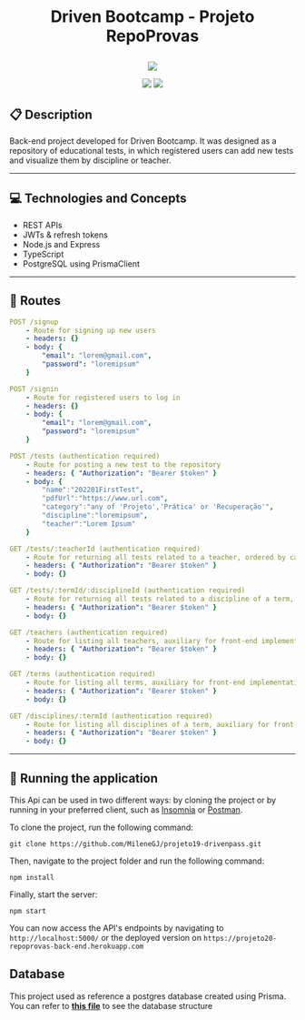 # <p align = "center"> Driven Bootcamp - Projeto RepoProvas </p>

<p align="center">
   <img src="https://user-images.githubusercontent.com/72531277/178094665-f46c6a55-c821-42a0-bb9c-d5dd5f2d69fa.png"/>
</p>

<p align = "center">
   <img src="https://img.shields.io/badge/author-Milene_Jannetti-4dae71?style=flat-square" />
   <img src="https://img.shields.io/github/languages/count/Milene_Jannetti/RepoProvas?color=4dae71&style=flat-square" />
</p>


##  :clipboard: Description

Back-end project developed for Driven Bootcamp. It was designed as a repository of educational tests, in which registered users can add new tests and visualize them by discipline or teacher.

***

## :computer:	 Technologies and Concepts

- REST APIs
- JWTs & refresh tokens
- Node.js and Express
- TypeScript
- PostgreSQL using PrismaClient

***

## :rocket: Routes

```yml
POST /signup
    - Route for signing up new users
    - headers: {}
    - body: {
        "email": "lorem@gmail.com",
        "password": "loremipsum"
    }
```
    
```yml 
POST /signin
    - Route for registered users to log in
    - headers: {}
    - body: {
        "email": "lorem@gmail.com",
        "password": "loremipsum"
    }
```
    
```yml 
POST /tests (authentication required)
    - Route for posting a new test to the repository
    - headers: { "Authorization": "Bearer $token" }
    - body: {
        "name":"202201FirstTest",
        "pdfUrl":"https://www.url.com",
        "category":"any of 'Projeto','Prática' or 'Recuperação'",
        "discipline":"loremipsum",
        "teacher":"Lorem Ipsum"
    }
```

```yml
GET /tests/:teacherId (authentication required)
    - Route for returning all tests related to a teacher, ordered by category
    - headers: { "Authorization": "Bearer $token" }
    - body: {}
``` 

```yml
GET /tests/:termId/:disciplineId (authentication required)
    - Route for returning all tests related to a discipline of a term, ordered by category
    - headers: { "Authorization": "Bearer $token" }
    - body: {}
```
 
```yml
GET /teachers (authentication required)
    - Route for listing all teachers, auxiliary for front-end implementation
    - headers: { "Authorization": "Bearer $token" }
    - body: {}
```

```yml
GET /terms (authentication required)
    - Route for listing all terms, auxiliary for front-end implementation
    - headers: { "Authorization": "Bearer $token" }
    - body: {}
```

```yml
GET /disciplines/:termId (authentication required)
    - Route for listing all disciplines of a term, auxiliary for front-end implementation
    - headers: { "Authorization": "Bearer $token" }
    - body: {}
```
***

## 🏁 Running the application

This Api can be used in two different ways: by cloning the project or by running in your preferred client, such as [Insomnia](https://insomnia.rest/) or [Postman](https://www.getpostman.com/).

To clone the project, run the following command:

```git
git clone https://github.com/MileneGJ/projeto19-drivenpass.git
```

Then, navigate to the project folder and run the following command:

```git
npm install
```

Finally, start the server:

```git
npm start
```

You can now access the API's endpoints by navigating to `http://localhost:5000/` or the deployed version on `https://projeto20-repoprovas-back-end.herokuapp.com`

## Database

This project used as reference a postgres database created using Prisma. You can refer to <a href="https://github.com/MileneGJ/projeto20-repoprovas/blob/main/prisma/schema.prisma"><strong>this file</strong></a> to see the database structure